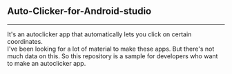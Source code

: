 ## Auto-Clicker-for-Android-studio  
---  
 It's an autoclicker app that automatically lets you click on certain coordinates.  
I've been looking for a lot of material to make these apps. But there's not much data on this. 
So this repository is a sample for developers who want to make an autoclicker app.
